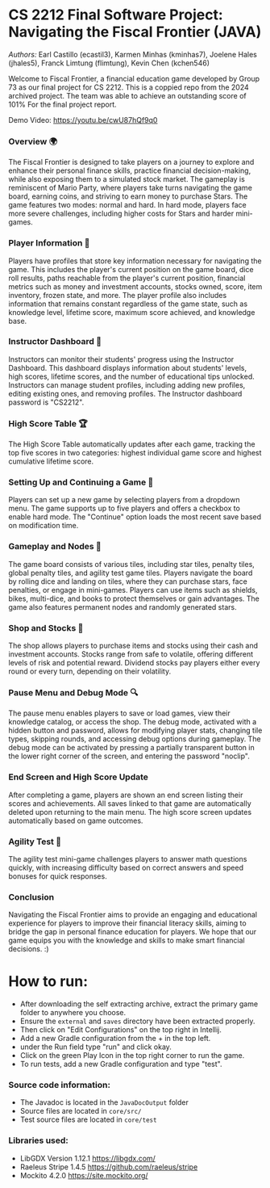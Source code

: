 # CS 2212 Final Software Project: Navigating the Fiscal Frontier (JAVA) 
*Authors:* Earl Castillo (ecastil3), Karmen Minhas (kminhas7), Joelene Hales (jhales5), Franck Limtung (flimtung), 
Kevin Chen (kchen546)

Welcome to Fiscal Frontier, a financial education game developed by Group 73 as our final project for CS 2212.
This is a coppied repo from the 2024 archived project. The team was able to achieve an outstanding score of 101%
For the final project report. 

Demo Video: https://youtu.be/cwU87hQf9q0

### Overview 🌍
The Fiscal Frontier is designed to take players on a journey to explore and enhance their personal finance skills, practice 
financial decision-making, while also exposing them to a simulated stock market. The gameplay is reminiscent of Mario 
Party, where players take turns navigating the game board, earning coins, and striving to earn money to purchase Stars. 
The game features two modes: normal and hard. In hard mode, players face more severe challenges, including higher costs 
for Stars and harder mini-games.


### Player Information 👤
Players have profiles that store key information necessary for navigating the game. This includes the player's current 
position on the game board, dice roll results, paths reachable from the player's current position, financial metrics 
such as money and investment accounts, stocks owned, score, item inventory, frozen state, and more. The player profile 
also includes information that remains constant regardless of the game state, such as knowledge level, lifetime score, 
maximum score achieved, and knowledge base.


### Instructor Dashboard 📝
Instructors can monitor their students' progress using the Instructor Dashboard. This dashboard displays information 
about students' levels, high scores, lifetime scores, and the number of educational tips unlocked. Instructors can 
manage student profiles, including adding new profiles, editing existing ones, and removing profiles.
The Instructor dashboard password is "CS2212".

### High Score Table 🏆
The High Score Table automatically updates after each game, tracking the top five scores in two categories: highest 
individual game score and highest cumulative lifetime score.


### Setting Up and Continuing a Game 🚦
Players can set up a new game by selecting players from a dropdown menu. The game supports up to five players and 
offers a checkbox to enable hard mode. The "Continue" option loads the most recent save based on modification time.


### Gameplay and Nodes 🎲
The game board consists of various tiles, including star tiles, penalty tiles, global penalty tiles, and agility test 
game tiles. Players navigate the board by rolling dice and landing on tiles, where they can purchase stars, face 
penalties, or engage in mini-games. Players can use items such as shields, bikes, multi-dice, and books to protect 
themselves or gain advantages. The game also features permanent nodes and randomly generated stars.


### Shop and Stocks 🛒
The shop allows players to purchase items and stocks using their cash and investment accounts. Stocks range from safe to 
volatile, offering different levels of risk and potential reward. Dividend stocks pay players either every round or 
every turn, depending on their volatility.


### Pause Menu and Debug Mode 🔍
The pause menu enables players to save or load games, view their knowledge catalog, or access the shop. The debug mode, 
activated with a hidden button and password, allows for modifying player stats, changing tile types, skipping rounds, 
and accessing debug options during gameplay.
The debug mode can be activated by pressing a partially transparent button in the lower right corner of the screen, and entering the password "noclip".

### End Screen and High Score Update 
After completing a game, players are shown an end screen listing their scores and achievements. All saves linked to that 
game are automatically deleted upon returning to the main menu. The high score screen updates automatically based on 
game outcomes.


### Agility Test 🏃
The agility test mini-game challenges players to answer math questions quickly, with increasing difficulty based on 
correct answers and speed bonuses for quick responses.


### Conclusion
Navigating the Fiscal Frontier aims to provide an engaging and educational experience for players to improve their 
financial literacy  skills, aiming to bridge the gap in personal finance education for players. We hope that our game 
equips you with the knowledge and skills to make smart financial decisions. :)


# How to run:
- After downloading the self extracting archive, extract the primary game folder to anywhere you choose.
- Ensure the `external` and `saves` directory have been extracted properly.
- Then click on "Edit Configurations" on the top right in Intellij. 
- Add a new Gradle configuration from the + in the top left. 
- under the Run field type "run" and click okay. 
- Click on the green Play Icon in the top right corner to run the game.
- To run tests, add a new Gradle configuration and type "test".
### Source code information:
- The Javadoc is located in the `JavaDocOutput` folder
- Source files are located in `core/src/`
- Test source files are located in `core/test`

### Libraries used:
- LibGDX Version 1.12.1 https://libgdx.com/
- Raeleus Stripe 1.4.5 https://github.com/raeleus/stripe
- Mockito 4.2.0 https://site.mockito.org/
